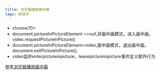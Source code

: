 ```yaml
---
title: 浏览器播放画中画
tags: 新技术
---
```


- chrome70+
- document.pictureInPictureElement ==null,非画中画模式，进入画中画，video.requestPictureInPicture()
- document.pictureInPictureElement=video,画中画模式，退出画中画，document.exitPictureInPicture();
- video监听enterpictureinpicture，leavepictureinpicture事件定义额外行为
 
 [参考浏览器播放画中画](https://googlechrome.github.io/samples/picture-in-picture/)
